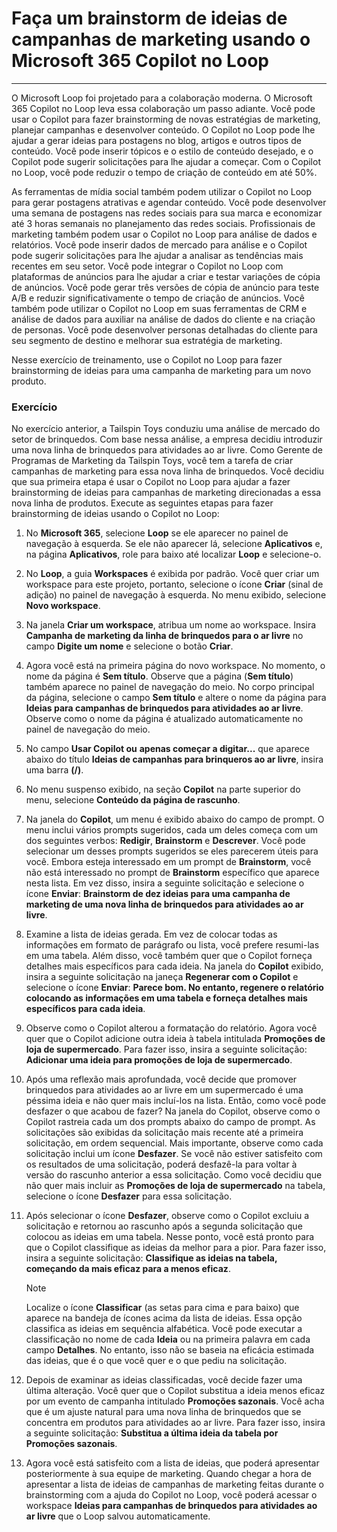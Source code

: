 # Faça um brainstorm de ideias de campanhas de marketing usando o Microsoft 365 Copilot no Loop
---
O Microsoft Loop foi projetado para a colaboração moderna. O Microsoft 365 Copilot no Loop leva essa colaboração um passo adiante. Você pode usar o Copilot para fazer brainstorming de novas estratégias de marketing, planejar campanhas e desenvolver conteúdo. O Copilot no Loop pode lhe ajudar a gerar ideias para postagens no blog, artigos e outros tipos de conteúdo. Você pode inserir tópicos e o estilo de conteúdo desejado, e o Copilot pode sugerir solicitações para lhe ajudar a começar. Com o Copilot no Loop, você pode reduzir o tempo de criação de conteúdo em até 50%.

As ferramentas de mídia social também podem utilizar o Copilot no Loop para gerar postagens atrativas e agendar conteúdo. Você pode desenvolver uma semana de postagens nas redes sociais para sua marca e economizar até 3 horas semanais no planejamento das redes sociais. Profissionais de marketing também podem usar o Copilot no Loop para análise de dados e relatórios. Você pode inserir dados de mercado para análise e o Copilot pode sugerir solicitações para lhe ajudar a analisar as tendências mais recentes em seu setor. Você pode integrar o Copilot no Loop com plataformas de anúncios para lhe ajudar a criar e testar variações de cópia de anúncios. Você pode gerar três versões de cópia de anúncio para teste A/B e reduzir significativamente o tempo de criação de anúncios. Você também pode utilizar o Copilot no Loop em suas ferramentas de CRM e análise de dados para auxiliar na análise de dados do cliente e na criação de personas. Você pode desenvolver personas detalhadas do cliente para seu segmento de destino e melhorar sua estratégia de marketing.

Nesse exercício de treinamento, use o Copilot no Loop para fazer brainstorming de ideias para uma campanha de marketing para um novo produto.

### Exercício

No exercício anterior, a Tailspin Toys conduziu uma análise de mercado do setor de brinquedos. Com base nessa análise, a empresa decidiu introduzir uma nova linha de brinquedos para atividades ao ar livre. Como Gerente de Programas de Marketing da Tailspin Toys, você tem a tarefa de criar campanhas de marketing para essa nova linha de brinquedos. Você decidiu que sua primeira etapa é usar o Copilot no Loop para ajudar a fazer brainstorming de ideias para campanhas de marketing direcionadas a essa nova linha de produtos. Execute as seguintes etapas para fazer brainstorming de ideias usando o Copilot no Loop:

1. No **Microsoft 365**, selecione **Loop** se ele aparecer no painel de navegação à esquerda. Se ele não aparecer lá, selecione **Aplicativos** e, na página **Aplicativos**, role para baixo até localizar **Loop** e selecione-o.
1. No **Loop**, a guia **Workspaces** é exibida por padrão. Você quer criar um workspace para este projeto, portanto, selecione o ícone **Criar** (sinal de adição) no painel de navegação à esquerda. No menu exibido, selecione **Novo workspace**.
1. Na janela **Criar um workspace**, atribua um nome ao workspace. Insira **Campanha de marketing da linha de brinquedos para o ar livre** no campo **Digite um nome** e selecione o botão **Criar**.
1. Agora você está na primeira página do novo workspace. No momento, o nome da página é **Sem título**. Observe que a página (**Sem título**) também aparece no painel de navegação do meio. No corpo principal da página, selecione o campo **Sem título** e altere o nome da página para **Ideias para campanhas de brinquedos para atividades ao ar livre**. Observe como o nome da página é atualizado automaticamente no painel de navegação do meio.
1. No campo **Usar Copilot ou** **apenas começar a digitar...** que aparece abaixo do título **Ideias de campanhas para brinqueros ao ar livre**, insira uma barra **(/)**.
1. No menu suspenso exibido, na seção **Copilot** na parte superior do menu, selecione **Conteúdo da página de rascunho**.
1. Na janela do **Copilot**, um menu é exibido abaixo do campo de prompt. O menu inclui vários prompts sugeridos, cada um deles começa com um dos seguintes verbos: **Redigir**, **Brainstorm** e **Descrever**. Você pode selecionar um desses prompts sugeridos se eles parecerem úteis para você. Embora esteja interessado em um prompt de **Brainstorm**, você não está interessado no prompt de **Brainstorm** específico que aparece nesta lista. Em vez disso, insira a seguinte solicitação e selecione o ícone **Enviar**: **Brainstorm de dez ideias para uma campanha de marketing de uma nova linha de brinquedos para atividades ao ar livre**.
1. Examine a lista de ideias gerada. Em vez de colocar todas as informações em formato de parágrafo ou lista, você prefere resumi-las em uma tabela. Além disso, você também quer que o Copilot forneça detalhes mais específicos para cada ideia. Na janela do **Copilot** exibido, insira a seguinte solicitação na janeça **Regenerar com o Copilot** e selecione o ícone **Enviar**: **Parece bom. No entanto, regenere o relatório colocando as informações em uma tabela e forneça detalhes mais específicos para cada ideia**.
1. Observe como o Copilot alterou a formatação do relatório. Agora você quer que o Copilot adicione outra ideia à tabela intitulada **Promoções de loja de supermercado**. Para fazer isso, insira a seguinte solicitação: **Adicionar uma ideia para promoções de loja de supermercado**.
1. Após uma reflexão mais aprofundada, você decide que promover brinquedos para atividades ao ar livre em um supermercado é uma péssima ideia e não quer mais incluí-los na lista. Então, como você pode desfazer o que acabou de fazer? Na janela do Copilot, observe como o Copilot rastreia cada um dos prompts abaixo do campo de prompt. As solicitações são exibidas da solicitação mais recente até a primeira solicitação, em ordem sequencial. Mais importante, observe como cada solicitação inclui um ícone **Desfazer**. Se você não estiver satisfeito com os resultados de uma solicitação, poderá desfazê-la para voltar à versão do rascunho anterior a essa solicitação. Como você decidiu que não quer mais incluir as **Promoções de loja de supermercado** na tabela, selecione o ícone **Desfazer** para essa solicitação.
1. Após selecionar o ícone **Desfazer**, observe como o Copilot excluiu a solicitação e retornou ao rascunho após a segunda solicitação que colocou as ideias em uma tabela. Nesse ponto, você está pronto para que o Copilot classifique as ideias da melhor para a pior. Para fazer isso, insira a seguinte solicitação: **Classifique as ideias na tabela, começando da mais eficaz para a menos eficaz**.

    > [!NOTE]
    >  Localize o ícone **Classificar** (as setas para cima e para baixo) que aparece na bandeja de ícones acima da lista de ideias. Essa opção classifica as ideias em sequência alfabética. Você pode executar a classificação no nome de cada **Ideia** ou na primeira palavra em cada campo **Detalhes**. No entanto, isso não se baseia na eficácia estimada das ideias, que é o que você quer e o que pediu na solicitação.

1. Depois de examinar as ideias classificadas, você decide fazer uma última alteração. Você quer que o Copilot substitua a ideia menos eficaz por um evento de campanha intitulado **Promoções sazonais**. Você acha que é um ajuste natural para uma nova linha de brinquedos que se concentra em produtos para atividades ao ar livre. Para fazer isso, insira a seguinte solicitação: **Substitua a última ideia da tabela por Promoções sazonais**.
1. Agora você está satisfeito com a lista de ideias, que poderá apresentar posteriormente à sua equipe de marketing. Quando chegar a hora de apresentar a lista de ideias de campanhas de marketing feitas durante o brainstorming com a ajuda do Copilot no Loop, você poderá acessar o workspace **Ideias para campanhas de brinquedos para atividades ao ar livre** que o Loop salvou automaticamente.
